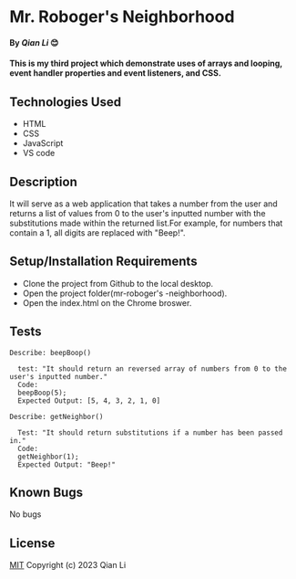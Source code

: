 # Mr. Roboger's Neighborhood

#### By _Qian Li_ 😊

#### This is my third project which demonstrate uses of arrays and looping, event handler properties and event listeners, and CSS. 

## Technologies Used

* HTML
* CSS
* JavaScript
* VS code

## Description

It will serve as a web application that takes a number from the user and returns a list of values from 0 to the user's inputted number with the substitutions made within the returned list.For example, for numbers that contain a 1, all digits are replaced with "Beep!".

## Setup/Installation Requirements

* Clone the project from Github to the local desktop.
* Open the project folder(mr-roboger's -neighborhood).
* Open the index.html on the Chrome broswer.

## Tests
```
Describe: beepBoop()

  test: "It should return an reversed array of numbers from 0 to the user's inputted number."
  Code:
  beepBoop(5);
  Expected Output: [5, 4, 3, 2, 1, 0]

Describe: getNeighbor()

  Test: "It should return substitutions if a number has been passed in."
  Code:
  getNeighbor(1);
  Expected Output: "Beep!"

```

## Known Bugs

No bugs 

## License
[MIT](license.txt)
Copyright (c) 2023 Qian Li